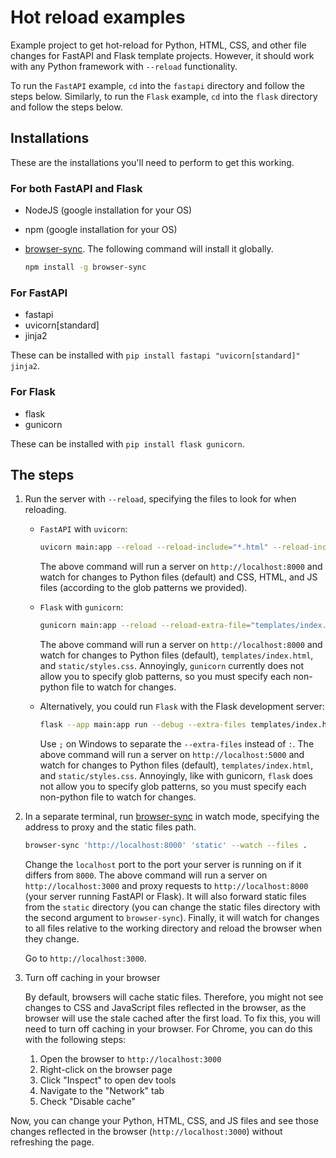 # Hot reload examples

Example project to get hot-reload for Python, HTML, CSS, and other file changes for FastAPI and Flask template projects. However, it should work with any Python framework with `--reload` functionality.

To run the `FastAPI` example, `cd` into the `fastapi` directory and follow the steps below. Similarly, to run the `Flask` example, `cd` into the `flask` directory and follow the steps below.

## Installations

These are the installations you'll need to perform to get this working.

### For both FastAPI and Flask

- NodeJS (google installation for your OS)
- npm (google installation for your OS)
- [browser-sync](https://browsersync.io/). The following command will install it globally.

  ```bash
  npm install -g browser-sync
  ```

### For FastAPI

- fastapi
- uvicorn[standard]
- jinja2

These can be installed with `pip install fastapi "uvicorn[standard]" jinja2`.

### For Flask

- flask
- gunicorn

These can be installed with `pip install flask gunicorn`.

## The steps

1. Run the server with `--reload`, specifying the files to look for when reloading.

   - `FastAPI` with `uvicorn`:

     ```bash
     uvicorn main:app --reload --reload-include="*.html" --reload-include="*.css" --reload-include="*.js"
     ```

     The above command will run a server on `http://localhost:8000` and watch for changes to Python files (default) and CSS, HTML, and JS files (according to the glob patterns we provided).

   - `Flask` with `gunicorn`:

     ```bash
     gunicorn main:app --reload --reload-extra-file="templates/index.html" --reload-extra-file="static/styles.css"
     ```

     The above command will run a server on `http://localhost:8000` and watch for changes to Python files (default), `templates/index.html`, and `static/styles.css`. Annoyingly, `gunicorn` currently does not allow you to specify glob patterns, so you must specify each non-python file to watch for changes.

   - Alternatively, you could run `Flask` with the Flask development server:

     ```bash
     flask --app main:app run --debug --extra-files templates/index.html:static/styles.css
     ```

     Use `;` on Windows to separate the `--extra-files` instead of `:`. The above command will run a server on `http://localhost:5000` and watch for changes to Python files (default), `templates/index.html`, and `static/styles.css`. Annoyingly, like with gunicorn, `flask` does not allow you to specify glob patterns, so you must specify each non-python file to watch for changes.

2. In a separate terminal, run [browser-sync](https://browsersync.io/) in watch mode, specifying the address to proxy and the static files path.

   ```bash
   browser-sync 'http://localhost:8000' 'static' --watch --files .
   ```

   Change the `localhost` port to the port your server is running on if it differs from `8000`. The above command will run a server on `http://localhost:3000` and proxy requests to `http://localhost:8000` (your server running FastAPI or Flask). It will also forward static files from the `static` directory (you can change the static files directory with the second argument to `browser-sync`). Finally, it will watch for changes to all files relative to the working directory and reload the browser when they change.

   Go to `http://localhost:3000`.

3. Turn off caching in your browser

   By default, browsers will cache static files. Therefore, you might not see changes to CSS and JavaScript files reflected in the browser, as the browser will use the stale cached after the first load. To fix this, you will need to turn off caching in your browser. For Chrome, you can do this with the following steps:

   1. Open the browser to `http://localhost:3000`
   2. Right-click on the browser page
   3. Click "Inspect" to open dev tools
   4. Navigate to the "Network" tab
   5. Check "Disable cache"

Now, you can change your Python, HTML, CSS, and JS files and see those changes reflected in the browser (`http://localhost:3000`) without refreshing the page.
